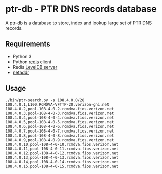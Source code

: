 ptr-db - PTR DNS records database
=================================

A ptr-db is a database to store, index and lookup large set of PTR DNS records.

Requirements
------------

- Python 3
- Python [redis](https://pypi.python.org/pypi/redis/) client
- Redis [LevelDB server](https://github.com/KDr2/redis-leveldb)
- [netaddr](https://github.com/drkjam/netaddr)

Usage
-----

```shell
./bin/ptr-search.py -s 108.4.0.0/28
108.4.0.1,L100.RCMDVA-VFTTP-20.verizon-gni.net
108.4.0.2,pool-108-4-0-2.rcmdva.fios.verizon.net
108.4.0.3,pool-108-4-0-3.rcmdva.fios.verizon.net
108.4.0.4,pool-108-4-0-4.rcmdva.fios.verizon.net
108.4.0.5,pool-108-4-0-5.rcmdva.fios.verizon.net
108.4.0.6,pool-108-4-0-6.rcmdva.fios.verizon.net
108.4.0.7,pool-108-4-0-7.rcmdva.fios.verizon.net
108.4.0.8,pool-108-4-0-8.rcmdva.fios.verizon.net
108.4.0.9,pool-108-4-0-9.rcmdva.fios.verizon.net
108.4.0.10,pool-108-4-0-10.rcmdva.fios.verizon.net
108.4.0.11,pool-108-4-0-11.rcmdva.fios.verizon.net
108.4.0.12,pool-108-4-0-12.rcmdva.fios.verizon.net
108.4.0.13,pool-108-4-0-13.rcmdva.fios.verizon.net
108.4.0.14,pool-108-4-0-14.rcmdva.fios.verizon.net
108.4.0.15,pool-108-4-0-15.rcmdva.fios.verizon.net
```
